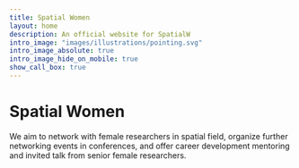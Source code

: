 ```yaml
---
title: Spatial Women
layout: home
description: An official website for SpatialW
intro_image: "images/illustrations/pointing.svg"
intro_image_absolute: true
intro_image_hide_on_mobile: true
show_call_box: true
---
```


# Spatial Women

We aim to network with female researchers in spatial field, organize further networking events in conferences, and offer career development mentoring and invited talk from senior female researchers.